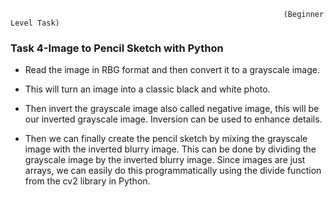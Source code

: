                                                                 (Beginner Level Task)

### Task 4-Image to Pencil Sketch with Python

   - Read the image in RBG format and then convert it to a grayscale image.
   

   - This will turn an image into a classic black and white photo.


  - Then  invert the grayscale image also called negative image, this will be our inverted grayscale image. Inversion can be used to enhance details. 


   - Then we can finally create the pencil sketch by mixing the grayscale image with the inverted blurry image. This can be done by dividing the grayscale image by the        inverted blurry image. Since images are just arrays, we can easily do this programmatically using the divide function from the cv2 library in Python.
